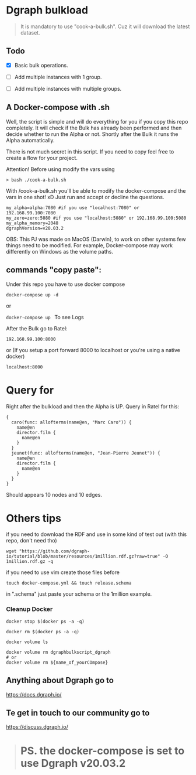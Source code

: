 # Dgraph bulkload

> It is mandatory to use "cook-a-bulk.sh". Cuz it will download the latest dataset.

## Todo

- [x] Basic bulk operations.

- [ ] Add multiple instances with 1 group.

- [ ] Add multiple instances with multiple groups.

## A Docker-compose with .sh

Well, the script is simple and will do everything for you if you copy this repo completely. It will check if the Bulk has already been performed and then decide whether to run the Alpha or not. Shortly after the Bulk it runs the Alpha automatically.

There is not much secret in this script. If you need to copy feel free to create a flow for your project.

Attention! Before using modify the vars using 

````
> bash ./cook-a-bulk.sh
````

With /cook-a-bulk.sh you'll be able to modify the docker-compose and the vars in one shot! xD
Just run and accept or decline the questions.

````
my_alpha=alpha:7080 #if you use "localhost:7080" or 192.168.99.100:7080
my_zero=zero:5080 #if you use "localhost:5080" or 192.168.99.100:5080
my_alpha_memory=2048
dgraphVersion=v20.03.2
````

OBS: This PJ was made on MacOS (Darwin), to work on other systems few things need to be modified. For example, Docker-compose may work differently on Windows as the volume paths.

## commands "copy paste":

Under this repo you have to use docker compose

```docker-compose up -d```

or

```docker-compose up ```
To see Logs

After the Bulk go to Ratel:

```192.168.99.100:8000```

or (If you setup a port forward 8000 to localhost or you're using a native docker)

```localhost:8000```

# Query for

Right after the bulkload and then the Alpha is UP. Query in Ratel for this:

````
{
  caro(func: allofterms(name@en, "Marc Caro")) {
    name@en
    director.film {
      name@en
    }
  }
  jeunet(func: allofterms(name@en, "Jean-Pierre Jeunet")) {
    name@en
    director.film {
      name@en
    }
  }
}
````

Should appears 10 nodes and 10 edges.


# Others tips

if you need to download the RDF and use in some kind of test out (with this repo, don't need tho)

```` wget "https://github.com/dgraph-io/tutorial/blob/master/resources/1million.rdf.gz?raw=true" -O 1million.rdf.gz -q ````

if you need to use vim create those files before

````touch docker-compose.yml && touch release.schema ````


in ".schema" just paste your schema or the 1million example.


### Cleanup Docker

````
docker stop $(docker ps -a -q)

docker rm $(docker ps -a -q)

docker volume ls

docker volume rm dgraphbulkscript_dgraph
# or
docker volume rm ${name_of_yourCOmpose}
````

## Anything about Dgraph go to 
https://docs.dgraph.io/

## Te get in touch to our community go to 
https://discuss.dgraph.io/


> # PS. the docker-compose is set to use Dgraph v20.03.2
